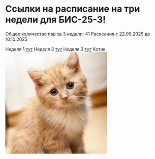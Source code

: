 # Ссылки на расписание на три недели для БИС-25-3!
Общее количество пар за 3 недели: 41
Расисания с 22.09.2025 до 10.10.2025


Неделя 1 [тут](./timetable_1w.md)
Неделя 2 [тут](./timetable_2w.md)
Неделя 3 [тут](./timetable_3w.md)
Котик ![тут](timetable.webp)